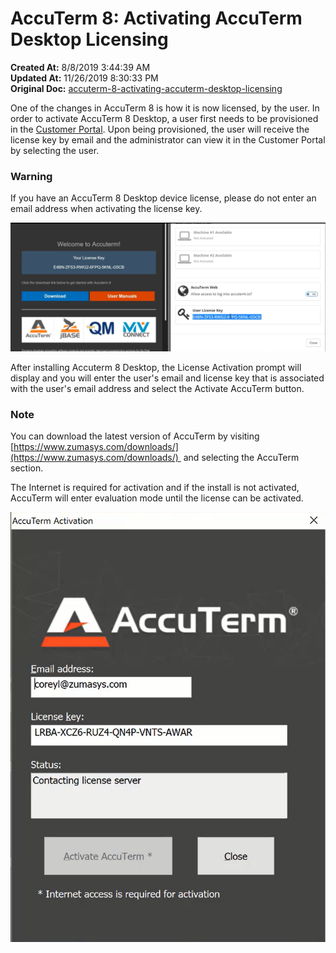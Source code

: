 # AccuTerm 8: Activating AccuTerm Desktop Licensing

**Created At:** 8/8/2019 3:44:39 AM  
**Updated At:** 11/26/2019 8:30:33 PM  
**Original Doc:** [accuterm-8-activating-accuterm-desktop-licensing](https://docs.zumasys.com/accuterm/accuterm-8-activating-accuterm-desktop-licensing)  




One of the changes in AccuTerm 8 is how it is now licensed, by the user. In order to activate AccuTerm 8 Desktop, a user first needs to be provisioned in the [Customer Portal](accuterm-8-adding-users). Upon being provisioned, the user will receive the license key by email and the administrator can view it in the Customer Portal by selecting the user.



### Warning

If you have an AccuTerm 8 Desktop device license, please do not enter an email address when activating the license key.



![](./1565998504005-1565998504005.png)



After installing Accuterm 8 Desktop, the License Activation prompt will display and you will enter the user's email and license key that is associated with the user's email address and select the Activate AccuTerm button.

### Note

You can download the latest version of AccuTerm by visiting [https://www.zumasys.com/downloads/](https://www.zumasys.com/downloads/)  and selecting the AccuTerm section.

The Internet is required for activation and if the install is not activated, AccuTerm will enter evaluation mode until the license can be activated.

![](./1565998827762-1565998827762.png)
